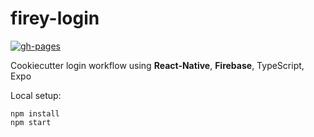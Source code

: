 # firey-login

[![gh-pages](https://github.com/mmncit/firey-login/actions/workflows/gh-page.yml/badge.svg)](https://github.com/mmncit/firey-login/actions/workflows/gh-page.yml)

Cookiecutter login workflow using **React-Native**, **Firebase**, TypeScript, Expo

Local setup:

```
npm install
npm start
```
